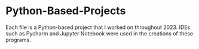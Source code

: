 # Python-Based-Projects

Each file is a Python-based project that I worked on throughout 2023. IDEs such as Pycharm and Jupyter Notebook were used in the creations of these programs.
